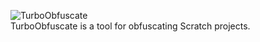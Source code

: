 ![TurboObfuscate](https://github.com/minidogg/turbo-obfuscate/assets/117037081/3bc9f02d-befb-463e-997a-d70974e05bb8)  
TurboObfuscate is a tool for obfuscating Scratch projects.
